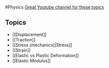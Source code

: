 #Physics 
[Great Youtube channel for these topics](https://www.youtube.com/@DrSimulate)
## Topics
* [[Displacement]]
* [[Traction]]
* [[Stress (mechanics)|Stress]]
* [[Strain]]
* [[Elastic vs Plastic Deformation]]
* [[Elastic Modulus]]